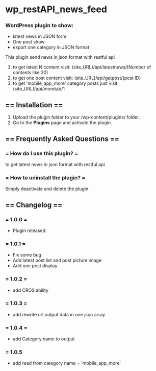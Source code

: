# wp_restAPI_news_feed

### WordPress plugin to show:

- latest news in JSON form
- One post show
- export one category in JSON format

This plugin send news in json format with restful api

1. to get latest N content visit: (site_URL)/api/latestnews/(Number of contents like 30)
2. to get one post content visit: (site_URL)/api/getpost/(post ID)
3. to get 'mobile_app_more' category posts just visit: (site_URL)/api/moretab/1

## == Installation ==

1. Upload the plugin folder to your /wp-content/plugins/ folder.
2. Go to the **Plugins** page and activate the plugin.

## == Frequently Asked Questions ==

### = How do I use this plugin? =

to get latest news in json format with restful api

### = How to uninstall the plugin? =

Simply deactivate and delete the plugin.

## == Changelog ==

### = 1.0.0 =

- Plugin released.

### = 1.0.1 =

- Fix some bug
- Add latest post list and post picture image
- Add one post display

### = 1.0.2 =

- add CROS ability

### = 1.0.3 =

- add rewrite url output data in one json array

### = 1.0.4 =

- add Category name to output

### = 1.0.5

- add read from category name = 'mobile_app_more'
